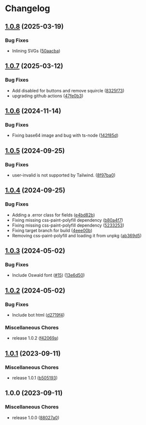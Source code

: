 # Changelog

## [1.0.8](https://github.com/workadventure/design-system/compare/v1.0.7...v1.0.8) (2025-03-19)


### Bug Fixes

* Inlining SVGs ([50aacba](https://github.com/workadventure/design-system/commit/50aacba537d128892ac9ca7cd0431d93575e98c8))

## [1.0.7](https://github.com/workadventure/design-system/compare/v1.0.6...v1.0.7) (2025-03-12)


### Bug Fixes

* Add disabled for buttons and remove squircle ([8325f73](https://github.com/workadventure/design-system/commit/8325f73b7b1bc3a0727ab9626c93ade873a4e2ba))
* upgrading github actions ([47fe0b3](https://github.com/workadventure/design-system/commit/47fe0b3e9b354e8c76a85c776e044f6599d8640d))

## [1.0.6](https://github.com/workadventure/design-system/compare/v1.0.5...v1.0.6) (2024-11-14)


### Bug Fixes

* Fixing base64 image and bug with ts-node ([142f85d](https://github.com/workadventure/design-system/commit/142f85d0cb42dc604cb9ac8ef5d7a4ce8a5a19e0))

## [1.0.5](https://github.com/workadventure/design-system/compare/v1.0.4...v1.0.5) (2024-09-25)


### Bug Fixes

* user-invalid is not supported by Tailwind. ([8f97ba0](https://github.com/workadventure/design-system/commit/8f97ba0ad8060f6576a2be342839c1ee29bd883d))

## [1.0.4](https://github.com/workadventure/design-system/compare/v1.0.3...v1.0.4) (2024-09-25)


### Bug Fixes

* Adding a .error class for fields ([e4bd82b](https://github.com/workadventure/design-system/commit/e4bd82b535c5c1322b715f5e90a79adbf40e7230))
* Fixing missing css-paint-polyfill dependency ([b80a4f7](https://github.com/workadventure/design-system/commit/b80a4f75e4d165ec01af0eab68a3cfb1de8b28ea))
* Fixing missing css-paint-polyfill dependency ([5233253](https://github.com/workadventure/design-system/commit/52332537db890ef89f25e4615228a5574d6c4fc6))
* Fixing target branch for build ([4eee00b](https://github.com/workadventure/design-system/commit/4eee00b9352711468287043d834cd0fe85c95c81))
* Removing css-paint-polyfill and loading it from unpkg ([ab369d5](https://github.com/workadventure/design-system/commit/ab369d58dddf7625ed1f59abd9ed5a78d39e88af))

## [1.0.3](https://github.com/workadventure/design-system/compare/v1.0.2...v1.0.3) (2024-05-02)


### Bug Fixes

* Include Oswald font ([#15](https://github.com/workadventure/design-system/issues/15)) ([13e6d50](https://github.com/workadventure/design-system/commit/13e6d50c7f282234210e870245d221a69cdb1fa4))

## [1.0.2](https://github.com/workadventure/design-system/compare/v1.0.1...v1.0.2) (2024-05-02)


### Bug Fixes

* Include bot html ([d2719f4](https://github.com/workadventure/design-system/commit/d2719f4c04aaa9e4c4c92dd21db08a1bc897b023))


### Miscellaneous Chores

* release 1.0.2 ([f42069a](https://github.com/workadventure/design-system/commit/f42069ac409b4e52cb58641805712a90a66e90f5))

## [1.0.1](https://github.com/workadventure/design-system/compare/v1.0.0...v1.0.1) (2023-09-11)


### Miscellaneous Chores

* release 1.0.1 ([b505193](https://github.com/workadventure/design-system/commit/b50519352dd87578cc10a21ca6cf0423a99c6ebe))

## 1.0.0 (2023-09-11)


### Miscellaneous Chores

* release 1.0.0 ([88027a0](https://github.com/workadventure/design-system/commit/88027a0910d0644fae6113d40c5a0de46bfa2395))
